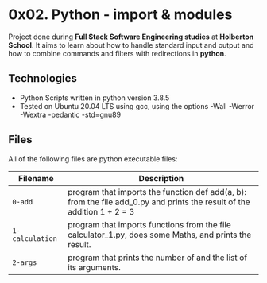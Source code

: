 # 0x02. Python - import & modules

Project done during **Full Stack Software Engineering studies** at **Holberton School**. It aims to learn about how to handle standard input and output and how to combine commands and filters with redirections in **python**.

## Technologies
* Python Scripts written in python version 3.8.5
* Tested on Ubuntu 20.04 LTS using gcc, using the options -Wall -Werror -Wextra -pedantic -std=gnu89

## Files
All of the following files are python executable files:

| Filename | Description |
| -------- | ----------- |
| `0-add` | program that imports the function def add(a, b): from the file add_0.py and prints the result of the addition 1 + 2 = 3 |
| `1-calculation` | program that imports functions from the file calculator_1.py, does some Maths, and prints the result.|
| `2-args` |  program that prints the number of and the list of its arguments.|

